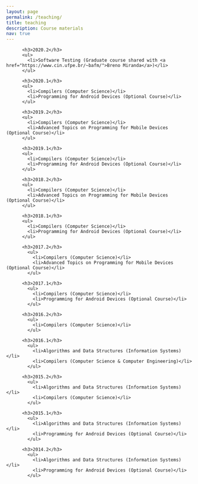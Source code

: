 ```yaml
---
layout: page
permalink: /teaching/
title: teaching
description: Course materials
nav: true
---
```


<!-- For now, this page is assumed to be a static description of your courses. You can convert it to a collection similar to `_projects/` so that you can have a dedicated page for each course.

Organize your courses by years, topics, or universities, however you like! -->

		  <h3>2020.2</h3>
		  <ul>
			<li>Software Testing (Graduate course shared with <a href="https://www.cin.ufpe.br/~bafm/">Breno Miranda</a>)</li>
		  </ul>

		  <h3>2020.1</h3>
		  <ul>
			<li>Compilers (Computer Science)</li>
			<li>Programming for Android Devices (Optional Course)</li>
		  </ul>

		  <h3>2019.2</h3>
		  <ul>
			<li>Compilers (Computer Science)</li>
			<li>Advanced Topics on Programming for Mobile Devices (Optional Course)</li>
		  </ul>

		  <h3>2019.1</h3>
		  <ul>
			<li>Compilers (Computer Science)</li>
			<li>Programming for Android Devices (Optional Course)</li>
		  </ul>

		  <h3>2018.2</h3>
		  <ul>
			<li>Compilers (Computer Science)</li>
			<li>Advanced Topics on Programming for Mobile Devices (Optional Course)</li>
		  </ul>

		  <h3>2018.1</h3>
		  <ul>
			<li>Compilers (Computer Science)</li>
			<li>Programming for Android Devices (Optional Course)</li>
		  </ul>

		  <h3>2017.2</h3>
			<ul>
			  <li>Compilers (Computer Science)</li>
			  <li>Advanced Topics on Programming for Mobile Devices (Optional Course)</li>
			</ul>

		  <h3>2017.1</h3>
			<ul>
			  <li>Compilers (Computer Science)</li>
			  <li>Programming for Android Devices (Optional Course)</li>
			</ul>

		  <h3>2016.2</h3>
			<ul>
			  <li>Compilers (Computer Science)</li>
			</ul>

		  <h3>2016.1</h3>
			<ul>
			  <li>Algorithms and Data Structures (Information Systems)</li>
			  <li>Compilers (Computer Science & Computer Engineering)</li>
			</ul>

		  <h3>2015.2</h3>
			<ul>
			  <li>Algorithms and Data Structures (Information Systems)</li>
			  <li>Compilers (Computer Science)</li>
			</ul>

		  <h3>2015.1</h3>
			<ul>
			  <li>Algorithms and Data Structures (Information Systems)</li>
			  <li>Programming for Android Devices (Optional Course)</li>
			</ul>

		  <h3>2014.2</h3>
			<ul>
			  <li>Algorithms and Data Structures (Information Systems)</li>
			  <li>Programming for Android Devices (Optional Course)</li>
			</ul>

